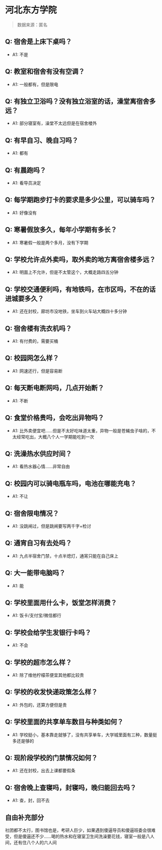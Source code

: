 # 河北东方学院

> 数据来源：匿名

## Q: 宿舍是上床下桌吗？

- A1: 不是

## Q: 教室和宿舍有没有空调？

- A1: 一般都有，但是限电

## Q: 有独立卫浴吗？没有独立浴室的话，澡堂离宿舍多远？

- A1: 部分寝室有，澡堂不太远但是在宿舍楼外

## Q: 有早自习、晚自习吗？

- A1: 都有

## Q: 有晨跑吗？

- A1: 看导员决定

## Q: 每学期跑步打卡的要求是多少公里，可以骑车吗？

- A1: 好像没有

## Q: 寒暑假放多久，每年小学期有多长？

- A1: 寒暑假一般是两个多月，没有下学期

## Q: 学校允许点外卖吗，取外卖的地方离宿舍楼多远？

- A1: 明面上不允许，但是不太管这个，大概走路四五分钟

## Q: 学校交通便利吗，有地铁吗，在市区吗，不在的话进城要多久？

- A1: 还在封校，廊坊市没地铁，坐车到火车站大概四十多分钟

## Q: 宿舍楼有洗衣机吗？

- A1: 有付费的，需要买桶

## Q: 校园网怎么样？

- A1: 网速还行，但是容易断

## Q: 每天断电断网吗，几点开始断？

- A1: 不断

## Q: 食堂价格贵吗，会吃出异物吗？

- A1: 比外卖便宜吧……但是不太好吃味道太重，异物一般是苍蝇虫子啥的，不太经常吃出，大概八个人一学期能吃到一次

## Q: 洗澡热水供应时间？

- A1: 看热水器心情……非常自由

## Q: 校园内可以骑电瓶车吗，电池在哪能充电？

- A1: 不让

## Q: 宿舍限电情况？

- A1: 没跳闸过，但是跳闸要写两千字+检讨

## Q: 通宵自习有去处吗？

- A1: 九点半宿舍门禁，十点半熄灯，通宵只能在自己床上

## Q: 大一能带电脑吗？

- A1: 能

## Q: 学校里面用什么卡，饭堂怎样消费？

- A1: 饭卡/支付宝/微信都行

## Q: 学校会给学生发银行卡吗？

- A1: 不会

## Q: 学校的超市怎么样？

- A1: 除了维他柠檬茶便宜其他都比较贵

## Q: 学校的收发快递政策怎么样？

- A1: 外包的，还算方便但是贵

## Q: 学校里面的共享单车数目与种类如何？

- A1: 学校挺小，基本靠走就够了，没有共享单车，大学城里面有三种，数量挺多还是够的

## Q: 现阶段学校的门禁情况如何？

- A1: 还在封校，出去上课都要假条

## Q: 宿舍晚上查寝吗，封寝吗，晚归能回去吗？

- A1: 查，封，回不去

## 自由补充部分

社团都不太行，图书馆也是，考研人巨少，如果遇到傻逼导员和傻逼班委会很难受，但是傻逼还不少……喝的热水和在寝室卫生间洗澡要花钱，寝室一般是八人间，还有住八个人的六人间